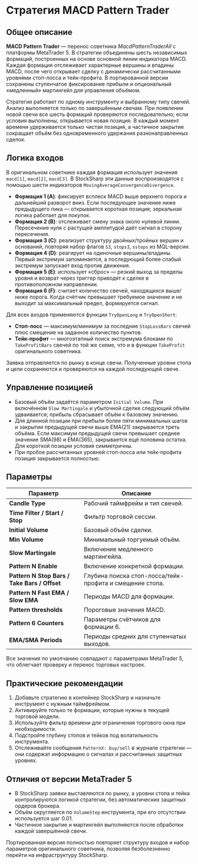# Стратегия MACD Pattern Trader

## Общее описание

**MACD Pattern Trader** — перенос советника *MacdPatternTraderAll* с платформы MetaTrader 5. В стратегии объединены шесть независимых формаций, построенных на основе основной линии индикатора MACD. Каждая формация отслеживает характерные вершины и впадины MACD, после чего открывает сделку с динамически рассчитанными уровнями стоп-лосса и тейк-профита. В портированной версии сохранены ступенчатое фиксирование прибыли и опциональный «медленный» мартингейл для управления объёмом.

Стратегия работает по одному инструменту и выбранному типу свечей. Анализ выполняется только по завершённым свечам. При появлении новой свечи все шесть формаций проверяются последовательно; если условия выполнены, открывается новая позиция. В каждый момент времени удерживается только чистая позиция, а частичное закрытие сокращает объём без одновременного удержания разнонаправленных сделок.

## Логика входов

В оригинальном советнике каждая формация использует значения `macd[1]`, `macd[2]`, `macd[3]`. В StockSharp эти данные воспроизводятся с помощью шести индикаторов `MovingAverageConvergenceDivergence`.

- **Формация 1 (A)**: фиксирует всплеск MACD выше верхнего порога и дальнейший разворот вниз. Если последующее значение ниже предыдущего пика — открывается короткая позиция; зеркальная логика работает для покупок.
- **Формация 2 (B)**: отслеживает смену знака около нулевой линии. Пересечение нуля с растущей амплитудой даёт сигнал в сторону пересечения.
- **Формация 3 (C)**: реализует структуру двойных/тройных вершин и оснований, повторяя набор флагов `S3`, `stops3`, `sstops` из MQL-версии.
- **Формация 4 (D)**: реагирует на одиночные вершины/впадины. Первый экстремум запоминается, а последующий более слабый экстремум запускает вход против движения.
- **Формация 5 (E)**: использует «сброс» — резкий выход за пределы уровня и возврат через триггер приводят к сделке в противоположном направлении.
- **Формация 6 (F)**: считает количество свечей, находящихся выше/ниже порога. Когда счётчик превышает требуемое значение и не выходит за максимальный предел, формируется сигнал.

Для всех входов применяются функции `TryOpenLong` и `TryOpenShort`:

* **Стоп-лосс** — максимум/минимум за последние `StopLossBars` свечей плюс смещение на заданное количество пунктов.
* **Тейк-профит** — многоэтапный поиск экстремума блоками по `TakeProfitBars` свечей по той же схеме, что и в функции `TakeProfit` оригинального советника.

Заявка отправляется по рынку в конце свечи. Полученные уровни стопа и цели сохраняются и проверяются на каждой последующей свече.

## Управление позицией

* Базовый объём задаётся параметром `Initial Volume`. При включённом `Slow Martingale` и убыточной сделке следующий объём удваивается; прибыль сбрасывает объём к базовому значению.
* Для длинной позиции при прибыли более пяти минимальных шагов и закрытии предыдущей свечи выше EMA(21) закрывается треть объёма. Если максимум предыдущей свечи превышает среднее значение SMA(98) и EMA(365), закрывается ещё половина остатка. Для короткой позиции условия симметричны.
* При пробое рассчитанных уровней стоп-лосса или тейк-профита позиция закрывается полностью.

## Параметры

| Параметр | Описание |
|----------|----------|
| **Candle Type** | Рабочий таймфрейм и тип свечей. |
| **Time Filter / Start / Stop** | Фильтр торговой сессии. |
| **Initial Volume** | Базовый объём сделки. |
| **Min Volume** | Минимальный торгуемый объём. |
| **Slow Martingale** | Включение медленного мартингейла. |
| **Pattern N Enable** | Включение конкретной формации. |
| **Pattern N Stop Bars / Take Bars / Offset** | Глубина поиска стоп-лосса/тейк-профита и смещение стопа. |
| **Pattern N Fast EMA / Slow EMA** | Периоды MACD для формации. |
| **Pattern thresholds** | Пороговые значения MACD. |
| **Pattern 6 Counters** | Параметры счётчиков для формации 6. |
| **EMA/SMA Periods** | Периоды средних для ступенчатых выходов. |

Все значения по умолчанию совпадают с параметрами MetaTrader 5, что облегчает проверку и перенос торговых настроек.

## Практические рекомендации

1. Добавьте стратегию в контейнер StockSharp и назначьте инструмент с нужным таймфреймом.
2. Активируйте только те формации, которые нужны в текущей торговой модели.
3. Используйте фильтр времени для ограничения торгового окна при необходимости.
4. Подстройте глубину стопов и тейков под волатильность инструмента.
5. Отслеживайте сообщения `PatternX: buy/sell` в журнале стратегии — они содержат информацию о сигналах и рассчитанных защитных уровнях.

## Отличия от версии MetaTrader 5

* В StockSharp заявки выставляются по рынку, а уровни стопа и тейка контролируются логикой стратегии, без автоматических защитных ордеров брокера.
* Объём округляется по `VolumeStep` инструмента, при его отсутствии используется шаг 0.01.
* Частичное закрытие и мартингейл выполняются после обработки каждой завершённой свечи.

Портированная версия полностью повторяет структуру входов и набор параметров оригинального советника, позволяя безболезненно перейти на инфраструктуру StockSharp.
